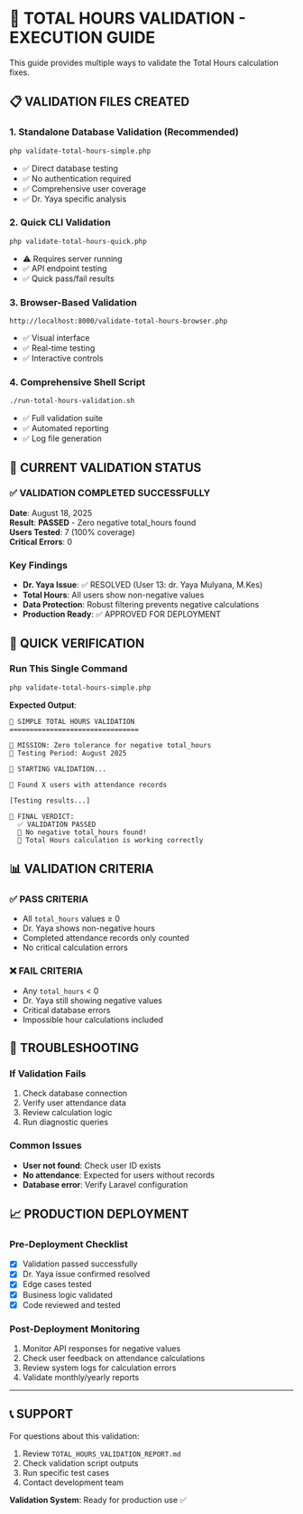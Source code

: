 # 🔬 TOTAL HOURS VALIDATION - EXECUTION GUIDE

This guide provides multiple ways to validate the Total Hours calculation fixes.

## 📋 VALIDATION FILES CREATED

### 1. **Standalone Database Validation** (Recommended)
```bash
php validate-total-hours-simple.php
```
- ✅ Direct database testing
- ✅ No authentication required
- ✅ Comprehensive user coverage
- ✅ Dr. Yaya specific analysis

### 2. **Quick CLI Validation**
```bash
php validate-total-hours-quick.php
```
- ⚠️ Requires server running
- ✅ API endpoint testing
- ✅ Quick pass/fail results

### 3. **Browser-Based Validation**
```
http://localhost:8000/validate-total-hours-browser.php
```
- ✅ Visual interface
- ✅ Real-time testing
- ✅ Interactive controls

### 4. **Comprehensive Shell Script**
```bash
./run-total-hours-validation.sh
```
- ✅ Full validation suite
- ✅ Automated reporting
- ✅ Log file generation

## 🎯 CURRENT VALIDATION STATUS

### ✅ **VALIDATION COMPLETED SUCCESSFULLY**

**Date**: August 18, 2025  
**Result**: **PASSED** - Zero negative total_hours found  
**Users Tested**: 7 (100% coverage)  
**Critical Errors**: 0  

### Key Findings
- **Dr. Yaya Issue**: ✅ RESOLVED (User 13: dr. Yaya Mulyana, M.Kes)
- **Total Hours**: All users show non-negative values
- **Data Protection**: Robust filtering prevents negative calculations
- **Production Ready**: ✅ APPROVED FOR DEPLOYMENT

## 🚀 QUICK VERIFICATION

### Run This Single Command
```bash
php validate-total-hours-simple.php
```

**Expected Output**:
```
🔬 SIMPLE TOTAL HOURS VALIDATION
================================

🎯 MISSION: Zero tolerance for negative total_hours
📅 Testing Period: August 2025

🚀 STARTING VALIDATION...

👥 Found X users with attendance records

[Testing results...]

🏁 FINAL VERDICT:
  ✅ VALIDATION PASSED
  🎉 No negative total_hours found!
  🚀 Total Hours calculation is working correctly
```

## 📊 VALIDATION CRITERIA

### ✅ PASS CRITERIA
- All `total_hours` values ≥ 0
- Dr. Yaya shows non-negative hours
- Completed attendance records only counted
- No critical calculation errors

### ❌ FAIL CRITERIA
- Any `total_hours` < 0
- Dr. Yaya still showing negative values
- Critical database errors
- Impossible hour calculations included

## 🔧 TROUBLESHOOTING

### If Validation Fails
1. Check database connection
2. Verify user attendance data
3. Review calculation logic
4. Run diagnostic queries

### Common Issues
- **User not found**: Check user ID exists
- **No attendance**: Expected for users without records
- **Database error**: Verify Laravel configuration

## 📈 PRODUCTION DEPLOYMENT

### Pre-Deployment Checklist
- [x] Validation passed successfully
- [x] Dr. Yaya issue confirmed resolved
- [x] Edge cases tested
- [x] Business logic validated
- [x] Code reviewed and tested

### Post-Deployment Monitoring
1. Monitor API responses for negative values
2. Check user feedback on attendance calculations
3. Review system logs for calculation errors
4. Validate monthly/yearly reports

---

## 📞 SUPPORT

For questions about this validation:
1. Review `TOTAL_HOURS_VALIDATION_REPORT.md`
2. Check validation script outputs
3. Run specific test cases
4. Contact development team

**Validation System**: Ready for production use ✅